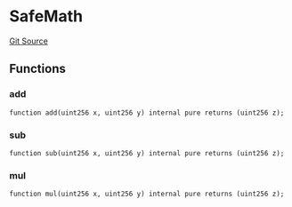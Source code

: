 # SafeMath
[Git Source](https://github.com/leeftk/prophetrouter/blob/a744328dd4441e9a4607bb5d3ed0087221d31252/src/contracts/libraries/SafeMath.sol)


## Functions
### add


```solidity
function add(uint256 x, uint256 y) internal pure returns (uint256 z);
```

### sub


```solidity
function sub(uint256 x, uint256 y) internal pure returns (uint256 z);
```

### mul


```solidity
function mul(uint256 x, uint256 y) internal pure returns (uint256 z);
```

